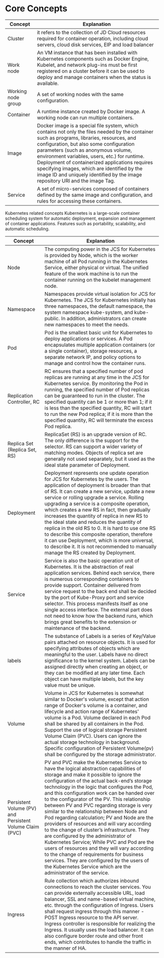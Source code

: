 
# Core Concepts

| Concept    |    Explanation |
| --- | --- |
| Cluster |it refers to the collection of JD Cloud resources required for container operation, including cloud servers, cloud disk services, EIP and load balancer |
| Work node |An VM instance that has been installed with Kubernetes components such as Docker Engine, Kubelet, and network plug-ins must be first registered on a cluster before it can be used to deploy and manage containers when the status is available.     |
|Working node group | A set of working nodes with the same configuration.   |
|Container | A runtime instance created by Docker image. A working node can run multiple containers.    |
| Image | Docker image is a special file system, which contains not only the files needed by the container such as programs, libraries, resources, and configuration, but also some configuration parameters (such as anonymous volume, environment variables, users, etc.) for runtime. Deployment of containerized applications requires specifying images, which are identified by the image ID and uniquely identified by the image repository URI and the image Tag.    |
| Service | A set of micro-services composed of containers defined by the same image and configuration, and rules for accessing these containers.   |


Kubernetes related concepts
Kubernetes is a large-scale container scheduling system for automatic deployment, expansion and management of container applications. Features such as portability, scalability, and automatic scheduling.

|   Concept  | Explanation     |
| --- | --- |
| Node    |  The computing power in the JCS for Kubernetes is provided by Node, which is the worker machine of all Pod running in the Kubernetes Service, either physical or virtual. The unified feature of the work machine is to run the container running on the kubelet management node.   |
| Namespace     |  Namespaces provide virtual isolation for JCS for Kubernetes. The JCS for Kubernetes initially has three namespaces, the default namespace, the system namespace kube-system, and kube-public. In addition, administrators can create new namespaces to meet the needs.   |
|  Pod   |   	Pod is the smallest basic unit for Kubernetes to deploy applications or services. A Pod encapsulates multiple application containers (or a single container), storage resources, a separate network IP, and policy options to manage and control how the container runs.  |
| Replication Controller, RC |  RC ensures that a specified number of pod replicas are running at any time in the JCS for Kubernetes service. By monitoring the Pod in running, the specified number of Pod replicas can be guaranteed to run in the cluster. The specified quantity can be 1 or more than 1; if it is less than the specified quantity, RC will start to run the new Pod replica; if it is more than the specified quantity, RC will terminate the excess Pod replica.   |
| Replica Set (Replica Set, RS)	    | ReplicaSet (RS) is an upgrade version of RC. The only difference is the support for the selector. RS can support a wider variety of matching modes. Objects of replica set are generally not used separately, but it used as the ideal state parameter of Deployment.    |
| Deployment | Deployment represents one update operation for JCS for Kubernetes by the users. The application of deployment is broader than that of RS. It can create a new service, update a new service or rolling upgrade a service. Rolling upgrading a service is a composite operation, which creates a new RS in fact, then gradually increases the quantity of replica in new RS to the ideal state and reduces the quantity of replica in the old RS to 0. It is hard to use one RS to describe this composite operation, therefore it can use Deployment, which is more universal, to describe it. It is not recommended to manually manage the RS created by Deployment.  |
|  Service   | Service is also the basic operation unit of Kubernetes. It is the abstraction of real application services. Behind each service, there is numerous corresponding containers to provide support. Container delivered from service request to the back end shall be decided by the port of Kube-Proxy port and service selector. This process manifests itself as one single access interface. The external part does not need to know how the backend runs, which brings great benefits to the extension or maintenance of the backend.    |
| labels	 | The substance of Labels is a series of Key/Value pairs attached on resource objects. It is used for specifying attributes of objects which are meaningful to the user. Labels have no direct significance to the kernel system. Labels can be assigned directly when creating an object, or they can be modified at any later time. Each object can have multiple labels, but the key value must be unique.   |
| Volume    |  	Volume in JCS for Kubernetes is somewhat similar to Docker's volume, except that action range of Docker's volume is a container, and lifecycle and action range of Kubernetes' volume is a Pod. Volume declared in each Pod shall be shared by all containers in the Pod. Support the use of logical storage Persistent Volume Claim (PVC). Users can ignore the actual storage technology in background. Specific configuration of Persistent Volume(pv) shall be configured by the storage administrator.   |
|Persistent Volume (PV) and Persistent Volume Claim (PVC)     | PV and PVC make the Kubernetes Service to have the logical abstraction capabilities of storage and make it possible to ignore the configuration of the actual back-end’s storage technology in the logic that configures the Pod, and this configuration work can be handed over to the configurator of the PV. This relationship between PV and PVC regarding storage is very similar to the relationship between Node and Pod regarding calculation; PV and Node are the providers of resources and will vary according to the change of cluster’s infrastructure. They are configured by the administrator of Kubernetes Service; While PVC and Pod are the users of resources and they will vary according to the change of requirements for business services. They are configured by the users of the Kubernetes Service which are the administrator of the service.   |
|   Ingress	  | Rule collection which authorizes inbound connections to reach the cluster services. You can provide externally accessible URL, load balancer, SSL and name-based virtual machine, etc. through the configuration of Ingress. Users shall request ingress through this manner - POST Ingress resource to the API server. Ingress controller is responsible for realizing the Ingress. It usually uses the load balancer. It can also configure border route and other front ends, which contributes to handle the traffic in the manner of HA.   |

